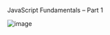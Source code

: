 JavaScript Fundamentals – Part 1

![image](https://github.com/user-attachments/assets/f3717637-7f5e-403a-b0ae-59674d564341)
